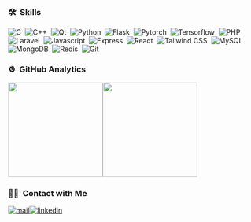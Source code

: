 <!-- #<h1 style="text-align: center; width: 100%;">Hi, there 👋</h1>

<div style="display: flex; justify-content: center; align-items: center;">
  <img style="height: 192px; max-width: 320px; margin-right: 16px;" src="https://github-readme-stats-eight-theta.vercel.app/api?username=rft0&show_icons=true&theme=react&include_all_commits=true&count_private=true"/>
  <img style="height: 192px;" src="https://github-readme-stats-eight-theta.vercel.app/api/top-langs/?username=rft0&layout=compact&langs_count=12&theme=react&count_private=true"/> 
</div>
-->

### 🛠&nbsp;&nbsp;Skills

![C](https://img.shields.io/badge/C-03002e?style=for-the-badge&logo=c)&nbsp;
![C++](https://img.shields.io/badge/C++-03002e?style=for-the-badge&logo=cplusplus)&nbsp;
![Qt](https://img.shields.io/badge/Qt-03002e?style=for-the-badge&logo=qt)&nbsp;
![Python](https://img.shields.io/badge/Python-03002e?style=for-the-badge&logo=python)&nbsp;
![Flask](https://img.shields.io/badge/Flask-03002e?style=for-the-badge&logo=Flask)&nbsp;
![Pytorch](https://img.shields.io/badge/Pytorch-03002e?style=for-the-badge&logo=pytorch)&nbsp;
![Tensorflow](https://img.shields.io/badge/Tensorflow-03002e?style=for-the-badge&logo=tensorflow)&nbsp;
![PHP](https://img.shields.io/badge/PHP-03002e?style=for-the-badge&logo=php)&nbsp;
![Laravel](https://img.shields.io/badge/Laravel-03002e?style=for-the-badge&logo=laravel)&nbsp;
![Javascript](https://img.shields.io/badge/Javascript-03002e?style=for-the-badge&logo=javascript)&nbsp;
![Express](https://img.shields.io/badge/Express-03002e?style=for-the-badge&logo=express)&nbsp;
![React](https://img.shields.io/badge/React-03002e?style=for-the-badge&logo=react)&nbsp;
![Tailwind CSS](https://img.shields.io/badge/Tailwind-03002e?style=for-the-badge&logo=tailwindcss)&nbsp;
![MySQL](https://img.shields.io/badge/MySQL-03002e?style=for-the-badge&logo=mysql)&nbsp;
![MongoDB](https://img.shields.io/badge/MongoDB-03002e?style=for-the-badge&logo=mongodb)&nbsp;
![Redis](https://img.shields.io/badge/Redis-03002e?style=for-the-badge&logo=redis)&nbsp;
![Git](https://img.shields.io/badge/Git-03002e?style=for-the-badge&logo=Git)&nbsp;

### ⚙️&nbsp;&nbsp;GitHub Analytics

<div style="display: flex;">
  <img style="height: 192px;" src="https://github-readme-stats-eight-theta.vercel.app/api?username=rft0&show_icons=true&theme=nightowl&include_all_commits=true&count_private=true"/>
  <img style="height: 192px;" src="https://github-readme-stats-eight-theta.vercel.app/api/top-langs/?username=rft0&layout=compact&langs_count=8&theme=nightowl"/>
</div>

### 🤝🏻 &nbsp;Contact with Me
<div style="display: flex; justify-items: center; align-items: center;">
  <a href="mailto:rafettaskindev@gmail.com"><img alt="mail" src="https://img.shields.io/badge/mail_to_me-03002e?style=for-the-badge&logo=maildotru" /></a>
  <a href="https://linkedin.com/in/rafet-taskin" target="_blank"><img alt="linkedin" src="https://img.shields.io/badge/linkedin-03002e?style=for-the-badge&logo=linkedin" /></a>
</div>
